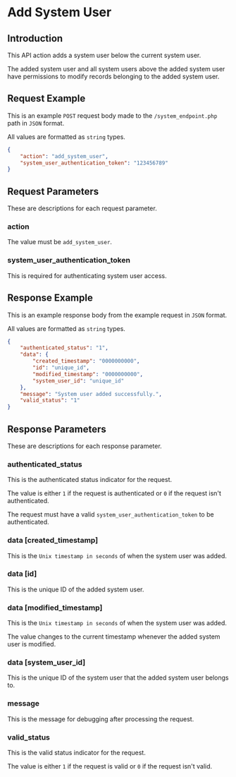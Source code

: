 # Add System User

## Introduction

This API action adds a system user below the current system user.

The added system user and all system users above the added system user have permissions to modify records belonging to the added system user.

## Request Example

This is an example `POST` request body made to the `/system_endpoint.php` path in `JSON` format.

All values are formatted as `string` types.

```json
{
    "action": "add_system_user",
    "system_user_authentication_token": "123456789"
}
```

## Request Parameters

These are descriptions for each request parameter.

### action

The value must be `add_system_user`.

### system_user_authentication_token

This is required for authenticating system user access.

## Response Example

This is an example response body from the example request in `JSON` format.

All values are formatted as `string` types.

```json
{
    "authenticated_status": "1",
    "data": {
        "created_timestamp": "0000000000",
        "id": "unique_id",
        "modified_timestamp": "0000000000",
        "system_user_id": "unique_id"
    },
    "message": "System user added successfully.",
    "valid_status": "1"
}
```

## Response Parameters

These are descriptions for each response parameter.

### authenticated_status

This is the authenticated status indicator for the request.

The value is either `1` if the request is authenticated or `0` if the request isn't authenticated.

The request must have a valid `system_user_authentication_token` to be authenticated.

### data [created_timestamp]

This is the `Unix timestamp in seconds` of when the system user was added.

### data [id]

This is the unique ID of the added system user.

### data [modified_timestamp]

This is the `Unix timestamp in seconds` of when the system user was added.

The value changes to the current timestamp whenever the added system user is modified.

### data [system_user_id]

This is the unique ID of the system user that the added system user belongs to.

### message

This is the message for debugging after processing the request.

### valid_status

This is the valid status indicator for the request.

The value is either `1` if the request is valid or `0` if the request isn't valid.
